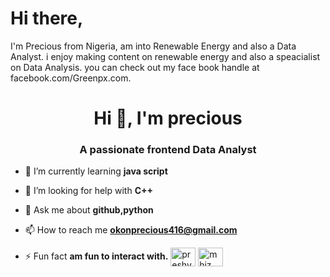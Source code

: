 # Hi there,
I'm Precious from Nigeria, am into Renewable Energy and also a Data Analyst.
i enjoy making content on renewable energy and also a speacialist on Data Analysis.
you can check out my face book handle at facebook.com/Greenpx.com.
<h1 align="center">Hi 👋, I'm precious</h1>
<h3 align="center">A passionate frontend Data Analyst</h3>

- 🌱 I’m currently learning **java script**

- 🤝 I’m looking for help with **C++**

- 💬 Ask me about **github,python**

- 📫 How to reach me **okonprecious416@gmail.com**

- ⚡ Fun fact **am fun to interact with.**
<a href="https://linkedin.com/in/preshy emmanuel" target="blank"><img align="center" src="https://raw.githubusercontent.com/rahuldkjain/github-profile-readme-generator/master/src/images/icons/Social/linked-in-alt.svg" alt="preshy emmanuel" height="30" width="40" /></a>
<a href="https://fb.com/mhiz preshy mmanuel" target="blank"><img align="center" src="https://raw.githubusercontent.com/rahuldkjain/github-profile-readme-generator/master/src/images/icons/Social/facebook.svg" alt="mhiz preshy mmanuel" height="30" width="40" /></a>
